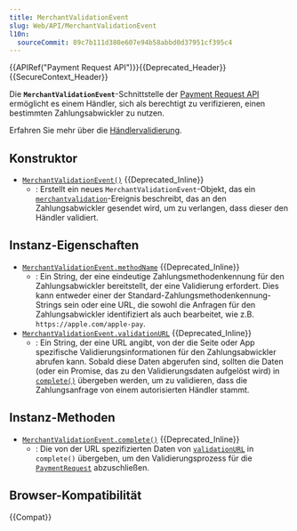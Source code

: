 ```yaml
---
title: MerchantValidationEvent
slug: Web/API/MerchantValidationEvent
l10n:
  sourceCommit: 89c7b111d380e607e94b58abbd0d37951cf395c4
---
```


{{APIRef("Payment Request API")}}{{Deprecated_Header}}{{SecureContext_Header}}

Die **`MerchantValidationEvent`**-Schnittstelle der [Payment Request API](/de/docs/Web/API/Payment_Request_API) ermöglicht es einem Händler, sich als berechtigt zu verifizieren, einen bestimmten Zahlungsabwickler zu nutzen.

Erfahren Sie mehr über die [Händlervalidierung](/de/docs/Web/API/Payment_Request_API/Concepts#merchant_validation).

## Konstruktor

- [`MerchantValidationEvent()`](/de/docs/Web/API/MerchantValidationEvent/MerchantValidationEvent) {{Deprecated_Inline}}
  - : Erstellt ein neues `MerchantValidationEvent`-Objekt, das ein [`merchantvalidation`](/de/docs/Web/API/PaymentRequest/merchantvalidation_event)-Ereignis beschreibt, das an den Zahlungsabwickler gesendet wird, um zu verlangen, dass dieser den Händler validiert.

## Instanz-Eigenschaften

- [`MerchantValidationEvent.methodName`](/de/docs/Web/API/MerchantValidationEvent/methodName) {{Deprecated_Inline}}
  - : Ein String, der eine eindeutige Zahlungsmethodenkennung für den Zahlungsabwickler bereitstellt, der eine Validierung erfordert. Dies kann entweder einer der Standard-Zahlungsmethodenkennung-Strings sein oder eine URL, die sowohl die Anfragen für den Zahlungsabwickler identifiziert als auch bearbeitet, wie z.B. `https://apple.com/apple-pay`.
- [`MerchantValidationEvent.validationURL`](/de/docs/Web/API/MerchantValidationEvent/validationURL) {{Deprecated_Inline}}
  - : Ein String, der eine URL angibt, von der die Seite oder App spezifische Validierungsinformationen für den Zahlungsabwickler abrufen kann. Sobald diese Daten abgerufen sind, sollten die Daten (oder ein Promise, das zu den Validierungsdaten aufgelöst wird) in [`complete()`](/de/docs/Web/API/MerchantValidationEvent/complete) übergeben werden, um zu validieren, dass die Zahlungsanfrage von einem autorisierten Händler stammt.

## Instanz-Methoden

- [`MerchantValidationEvent.complete()`](/de/docs/Web/API/MerchantValidationEvent/complete) {{Deprecated_Inline}}
  - : Die von der URL spezifizierten Daten von [`validationURL`](/de/docs/Web/API/MerchantValidationEvent/validationURL) in `complete()` übergeben, um den Validierungsprozess für die [`PaymentRequest`](/de/docs/Web/API/PaymentRequest) abzuschließen.

## Browser-Kompatibilität

{{Compat}}
